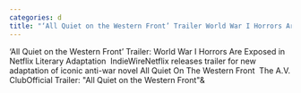 ```yaml
---
categories: d
title: "‘All Quiet on the Western Front’ Trailer World War I Horrors Are Exposed in Netflix Literary Adaptation  IndieWire"
---
```

‘All Quiet on the Western Front’ Trailer: World War I Horrors Are Exposed in Netflix Literary Adaptation&nbsp;&nbsp;IndieWireNetflix releases trailer for new adaptation of iconic anti-war novel All Quiet On The Western Front&nbsp;&nbsp;The A.V. ClubOfficial Trailer: "All Quiet on the Western Front"&